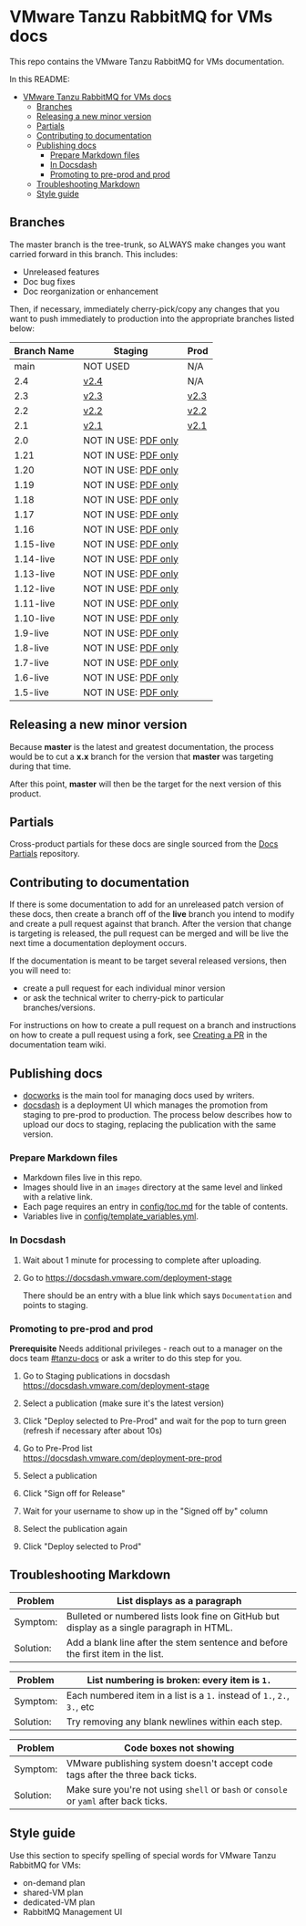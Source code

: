 # VMware Tanzu RabbitMQ for VMs docs

This repo contains the VMware Tanzu RabbitMQ for VMs documentation.

In this README:

- [VMware Tanzu RabbitMQ for VMs docs](#vmware-tanzu-rabbitmq-for-vms-docs)
  - [Branches](#branches)
  - [Releasing a new minor version](#releasing-a-new-minor-version)
  - [Partials](#partials)
  - [Contributing to documentation](#contributing-to-documentation)
  - [Publishing docs](#publishing-docs)
    - [Prepare Markdown files](#prepare-markdown-files)
    - [In Docsdash](#in-docsdash)
    - [Promoting to pre-prod and prod](#promoting-to-pre-prod-and-prod)
  - [Troubleshooting Markdown](#troubleshooting-markdown)
  - [Style guide](#style-guide)


## Branches

The master branch is the tree-trunk, so ALWAYS make changes you want carried forward in this branch. This includes:

* Unreleased features
* Doc bug fixes
* Doc reorganization or enhancement

Then, if necessary, immediately cherry-pick/copy any changes that you want to push immediately to production into the appropriate branches listed below:

| Branch Name | Staging | Prod  |
|-------------| ---------|------|
| main      | NOT USED | N/A |
| 2.4  | [v2.4](https://docs-staging.vmware.com/en/VMware-RabbitMQ-for-Tanzu-Application-Service/2.3/tanzu-rmq/GUID-index.html)      | N/A   |
| 2.3  | [v2.3](https://docs-staging.vmware.com/en/VMware-RabbitMQ-for-Tanzu-Application-Service/2.3/tanzu-rmq/GUID-index.html)      | [v2.3](https://docs.vmware.com/en/VMware-RabbitMQ-for-Tanzu-Application-Service/2.3/tanzu-rmq/GUID-index.html)   |
| 2.2  | [v2.2](https://docs-staging.vmware.com/en/VMware-RabbitMQ-for-Tanzu-Application-Service/2.2/tanzu-rmq/GUID-index.html)      | [v2.2](https://docs.vmware.com/en/VMware-RabbitMQ-for-Tanzu-Application-Service/2.2/tanzu-rmq/GUID-index.html)   |
| 2.1  | [v2.1](https://docs-staging.vmware.com/en/VMware-RabbitMQ-for-Tanzu-Application-Service/2.1/tanzu-rmq/GUID-index.html)      | [v2.1](https://docs.vmware.com/en/VMware-RabbitMQ-for-Tanzu-Application-Service/2.1/tanzu-rmq/GUID-index.html)   |
| 2.0        | NOT IN USE: [PDF only](https://docs.vmware.com/en/VMware-RabbitMQ-for-Tanzu-Application-Service/2.0/rabbitmq-for-tas-2-0.pdf)  |
| 1.21       | NOT IN USE: [PDF only](https://docs.vmware.com/en/VMware-RabbitMQ-for-Tanzu-Application-Service/1.21/rabbitmq-for-tas-1-21.pdf) |
| 1.20       | NOT IN USE: [PDF only](https://docs.vmware.com/en/VMware-RabbitMQ-for-Tanzu-Application-Service/1.20/rabbitmq-for-tas-1-20.pdf) |
| 1.19       | NOT IN USE: [PDF only](https://docs.vmware.com/en/VMware-RabbitMQ-for-Tanzu-Application-Service/1.19/rabbitmq-for-tas-1-19.pdf) |
| 1.18       | NOT IN USE: [PDF only](https://docs.vmware.com/en/VMware-RabbitMQ-for-Tanzu-Application-Service/1.18/rabbitmq-for-tas-1-18.pdf) |
| 1.17       | NOT IN USE: [PDF only](https://docs.vmware.com/en/VMware-RabbitMQ-for-Tanzu-Application-Service/1.17/rabbitmq-for-tas-1-17.pdf) |
| 1.16       | NOT IN USE: [PDF only](https://docs.vmware.com/en/VMware-RabbitMQ-for-Tanzu-Application-Service/1.16/rabbitmq-for-tas-1-16.pdf) |
| 1.15-live  | NOT IN USE: [PDF only](https://docs.vmware.com/en/VMware-RabbitMQ-for-Tanzu-Application-Service/1.15/rabbitmq-for-tas-1-15.pdf) |
| 1.14-live  | NOT IN USE: [PDF only](https://docs.vmware.com/en/VMware-RabbitMQ-for-Tanzu-Application-Service/1.14/rabbitmq-for-tas-1-14.pdf)|
| 1.13-live  | NOT IN USE: [PDF only](https://docs.vmware.com/en/VMware-RabbitMQ-for-Tanzu-Application-Service/1.13/rabbitmq-for-tas-1-13.pdf)|
| 1.12-live  | NOT IN USE: [PDF only](https://docs.pivotal.io/archives/rabbitmq-pcf-1.12.pdf)|
| 1.11-live  | NOT IN USE: [PDF only](https://docs.pivotal.io/archives/rabbitmq-pcf-1.11.pdf)|
| 1.10-live  | NOT IN USE: [PDF only](https://docs.pivotal.io/archives/rabbitmq-pcf-1.10.pdf)|
| 1.9-live   | NOT IN USE: [PDF only](https://docs.pivotal.io/archives/rabbitmq-pcf-1.9.pdf)|
| 1.8-live   | NOT IN USE: [PDF only](https://docs.pivotal.io/archives/rabbitmq-pcf-1.8.pdf)|
| 1.7-live   | NOT IN USE: [PDF only](https://docs.pivotal.io/archives/rabbitmq-pcf-1.7.pdf)|
| 1.6-live   | NOT IN USE: [PDF only](https://docs.pivotal.io/archives/rabbitmq-pcf-1.6.pdf)|
| 1.5-live   | NOT IN USE: [PDF only](https://docs.pivotal.io/archives/rabbitmq-pcf-1.5.pdf)|

## Releasing a new minor version

Because **master** is the latest and greatest documentation, the process would be to cut a **x.x** branch
for the version that **master** was targeting during that time.

After this point, **master** will then be the target for the next version of this product.


## Partials

Cross-product partials for these docs are single sourced from the [Docs Partials](https://github.com/pivotal-cf/docs-partials) repository.

## Contributing to documentation

If there is some documentation to add for an unreleased patch version of these docs, then create a branch off of the **live** branch
you intend to modify and create a pull request against that branch.
After the version that change is targeting is released, the pull request can be merged and will be live
the next time a documentation deployment occurs.

If the documentation is meant to be target several released versions,
then you will need to:
+ create a pull request for each individual minor version
+ or ask the technical writer to cherry-pick to particular branches/versions.

For instructions on how to create a pull request on a branch and instructions on how to create a
pull request using a fork, see
[Creating a PR](https://docs-wiki.sc2-04-pcf1-apps.oc.vmware.com/wiki/external/create-pr.html)
in the documentation team wiki.

## Publishing docs

- [docworks](https://docworks.vmware.com/) is the main tool for managing docs used by writers.
- [docsdash](https://docsdash.vmware.com/) is a deployment UI which manages the promotion from
staging to pre-prod to production. The process below describes how to upload our docs to staging,
replacing the publication with the same version.

### Prepare Markdown files

- Markdown files live in this repo.
- Images should live in an `images` directory at the same level and linked with a relative link.
- Each page requires an entry in [config/toc.md](config/toc.md) for the table of contents.
- Variables live in [config/template_variables.yml](config/template_variables.yml).

### In Docsdash

1. Wait about 1 minute for processing to complete after uploading.
2. Go to https://docsdash.vmware.com/deployment-stage

   There should be an entry with a blue link which says `Documentation` and points to staging.

### Promoting to pre-prod and prod

**Prerequisite** Needs additional privileges - reach out to a manager on the docs team [#tanzu-docs](https://vmware.slack.com/archives/C055V2M0H) or ask a writer to do this step for you.

1. Go to Staging publications in docsdash  
  https://docsdash.vmware.com/deployment-stage

2. Select a publication (make sure it's the latest version)

3. Click "Deploy selected to Pre-Prod" and wait for the pop to turn green (refresh if necessary after about 10s)

4. Go to Pre-Prod list  
  https://docsdash.vmware.com/deployment-pre-prod

5. Select a publication

6. Click "Sign off for Release"

7. Wait for your username to show up in the "Signed off by" column

8. Select the publication again

9. Click "Deploy selected to Prod"


## Troubleshooting Markdown

| Problem | List displays as a paragraph |
|---------|-----------|
| Symptom:| Bulleted or numbered lists look fine on GitHub but display as a single paragraph in HTML.|
| Solution: | Add a blank line after the stem sentence and before the first item in the list.|

| Problem | List numbering is broken: every item is `1.` |
|---------|-----------|
| Symptom:| Each numbered item in a list is a `1.` instead of `1.`, `2.`, `3.`, etc|
| Solution: | Try removing any blank newlines within each step.|

| Problem | Code boxes not showing |
|---------|-----------|
| Symptom:| VMware publishing system doesn't accept code tags after the three back ticks.|
| Solution: | Make sure you're not using `shell` or `bash` or `console` or `yaml` after back ticks.|

## Style guide

Use this section to specify spelling of special words for VMware Tanzu RabbitMQ for VMs:

+ on-demand plan
+ shared-VM plan
+ dedicated-VM plan
+ RabbitMQ Management UI
